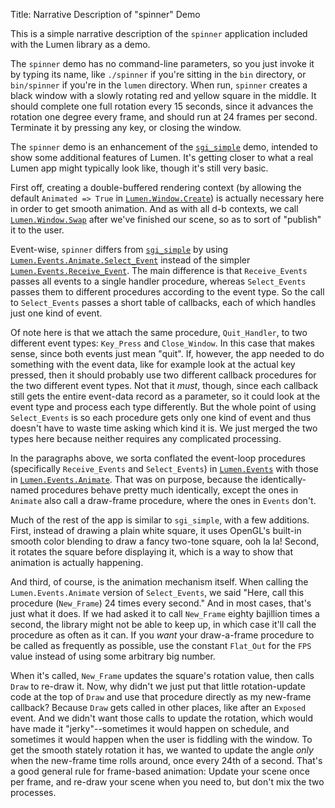 Title: Narrative Description of "spinner" Demo

This is a simple narrative description of the `spinner` application included
with the Lumen library as a demo.

The `spinner` demo has no command-line parameters, so you just invoke it by
typing its name, like `./spinner` if you're sitting in the `bin` directory,
or `bin/spinner` if you're in the `lumen` directory.  When run, `spinner`
creates a black window with a slowly rotating red and yellow square in the
middle.  It should complete one full rotation every 15 seconds, since it
advances the rotation one degree every frame, and should run at 24 frames per
second.  Terminate it by pressing any key, or closing the window.

The `spinner` demo is an enhancement of the [`sgi_simple`][sgi_simple] demo,
intended to show some additional features of Lumen.  It's getting closer to
what a real Lumen app might typically look like, though it's still very basic.

First off, creating a double-buffered rendering context (by allowing the
default `Animated => True` in [`Lumen.Window.Create`][window]) is actually
necessary here in order to get smooth animation.  And as with all d-b
contexts, we call [`Lumen.Window.Swap`][window] after we've finished our
scene, so as to sort of "publish" it to the user.

Event-wise, `spinner` differs from [`sgi_simple`][sgi_simple] by using
[`Lumen.Events.Animate.Select_Event`][animate] instead of the simpler
[`Lumen.Events.Receive_Event`][events].  The main difference is that
`Receive_Events` passes all events to a single handler procedure, whereas
`Select_Events` passes them to different procedures according to the event
type.  So the call to `Select_Events` passes a short table of callbacks, each
of which handles just one kind of event.

Of note here is that we attach the same procedure, `Quit_Handler`, to two
different event types: `Key_Press` and `Close_Window`.  In this case that
makes sense, since both events just mean "quit".  If, however, the app needed
to do something with the event data, like for example look at the actual key
pressed, then it should probably use two different callback procedures for the
two different event types.  Not that it *must*, though, since each callback
still gets the entire event-data record as a parameter, so it could look at
the event type and process each type differently.  But the whole point of
using `Select_Events` is so each procedure gets only one kind of event and
thus doesn't have to waste time asking which kind it is.  We just merged the
two types here because neither requires any complicated processing.

In the paragraphs above, we sorta conflated the event-loop procedures
(specifically `Receive_Events` and `Select_Events`) in
[`Lumen.Events`][events] with those in [`Lumen.Events.Animate`][animate].
That was on purpose, because the identically-named procedures behave pretty
much identically, except the ones in `Animate` also call a draw-frame
procedure, where the ones in `Events` don't.

Much of the rest of the app is similar to `sgi_simple`, with a few additions.
First, instead of drawing a plain white square, it uses OpenGL's built-in
smooth color blending to draw a fancy two-tone square, ooh la la!  Second, it
rotates the square before displaying it, which is a way to show that animation
is actually happening.

And third, of course, is the animation mechanism itself.  When calling the
`Lumen.Events.Animate` version of `Select_Events`, we said "Here, call this
procedure (`New_Frame`) 24 times every second."  And in most cases, that's
just what it does.  If we had asked it to call `New_Frame` eighty bajillion
times a second, the library might not be able to keep up, in which case it'll
call the procedure as often as it can.  If you *want* your draw-a-frame
procedure to be called as frequently as possible, use the constant `Flat_Out`
for the `FPS` value instead of using some arbitrary big number.

When it's called, `New_Frame` updates the square's rotation value, then calls
`Draw` to re-draw it.  Now, why didn't we just put that little rotation-update
code at the top of `Draw` and use that procedure directly as my new-frame
callback?  Because `Draw` gets called in other places, like after an `Exposed`
event.  And we didn't want those calls to update the rotation, which would have
made it "jerky"--sometimes it would happen on schedule, and sometimes it would
happen when the user is fiddling with the window.  To get the smooth stately
rotation it has, we wanted to update the angle *only*  when the new-frame time
rolls around, once every 24th of a second.  That's a good general rule for
frame-based animation: Update your scene once per frame, and re-draw your
scene when you need to, but don't mix the two processes.

[sgi_simple]: narrative-sgi_simple.html
[window]:     narrative-lumen-misc.html#lumen-window
[events]:     narrative-lumen-events.html#lumen-events
[animate]:    narrative-lumen-events.html#lumen-events-animate
